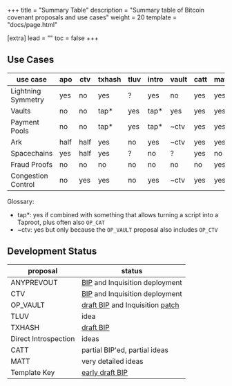 +++
title = "Summary Table"
description = "Summary table of Bitcoin covenant proposals and use cases"
weight = 20
template = "docs/page.html"

[extra]
lead = ""
toc = false
+++



## Use Cases

use case           | apo   | ctv  | txhash | tluv | intro | vault | catt | matt | tplk
-|-|-|-|-|-|-|-|-|-
Lightning Symmetry | yes   | no   | yes    | ?    | yes   | no    | yes  | yes  | yes
Vaults             | no    | no   | tap*   | yes  | tap*  | yes   | yes  | yes  | tap*
Payment Pools      | no    | no   | tap*   | yes  | tap*  | ~ctv  | yes  | yes  | tap*
Ark                | half  | half | yes    | no   | yes   | ~ctv  | yes  | yes  | yes
Spacechains        | yes   | half | yes    | ?    | no    | ?     | yes  | no   | yes
Fraud Proofs       | no    | no   | no     | no   | no    | no    | no   | yes  | no
Congestion Control | no    | yes  | yes    | no   | yes   | ~ctv  | yes  | yes  | yes


Glossary:

- tap*: yes if combined with something that allows turning a script into a Taproot, plus often
  also `OP_CAT`
- ~ctv: yes but only because the `OP_VAULT` proposal also includes `OP_CTV`



## Development Status

proposal             | status
-|-
ANYPREVOUT           | [BIP][bip118] and Inquisition deployment
CTV                  | [BIP][bip119] and Inquisition deployment
OP_VAULT             | [draft BIP][bip345] and Inquisition [patch][pr-vault]
TLUV                 | idea
TXHASH               | [draft BIP][bip-txhash]
Direct Introspection | ideas
CATT                 | partial BIP'ed, partial ideas
MATT                 | very detailed ideas
Template Key         | [early draft BIP][bip-template-key]



[bip118]: https://github.com/bitcoin/bips/blob/master/bip-0118.mediawiki
[bip119]: https://github.com/bitcoin/bips/blob/master/bip-0119.mediawiki
[bip345]: https://github.com/bitcoin/bips/pull/1421
[bip-txhash]: https://github.com/bitcoin/bips/pull/1500
[bip-template-key]: https://github.com/reardencode/bips/blob/bip-template-key/bip-template-key.mediawiki

[pr-vault]: https://github.com/bitcoin-inquisition/bitcoin/pull/21
